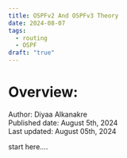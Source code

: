 ```yaml
---
title: OSPFv2 And OSPFv3 Theory
date: 2024-08-07
tags:
  - routing
  - OSPF
draft: "true"
---
```

# Overview:

Author: Diyaa Alkanakre<br>
Published date: August 5th, 2024<br>
Last updated: August 05th, 2024<br>

start here....

